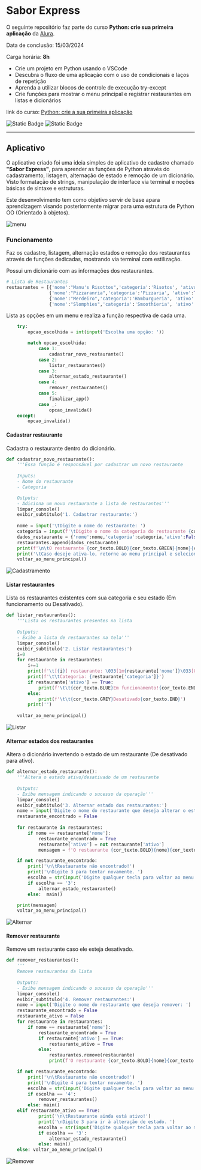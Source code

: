 # Sabor Express

O seguinte repositório faz parte do curso **Python: crie sua primeira aplicação** da [Alura](alura.com.br).

Data de conclusão: 15/03/2024

Carga horária: **8h**

* Crie um projeto em Python usando o VSCode
* Descubra o fluxo de uma aplicação com o uso de condicionais e laços de repetição
* Aprenda a utilizar blocos de controle de execução try-except
* Crie funções para mostrar o menu principal e registrar restaurantes em listas e dicionários

link do curso: [Python: crie a sua primeira aplicação](https://cursos.alura.com.br/course/python-crie-sua-primeira-aplicacao "Curso Alura")

![Static Badge](https://img.shields.io/badge/Git_e_GitHub-grey?logo=github) ![Static Badge](https://img.shields.io/badge/Python-blue?logo=python&logoColor=yellow)

---

## Aplicativo

O aplicativo criado foi uma ideia simples de aplicativo de cadastro chamado **"Sabor Express"**, para aprender as funções de Python através do cadastramento, listagem, alternação de estado e remoção de um dicionário. Visto formatação de strings, manipulação de interface via terminal e noções básicas de sintaxe e estruturas.

Este desenvolvimento tem como objetivo servir de base apara aprendizagem visando posteriormente migrar para uma estrutura de Python OO (Orientado à objetos).

![menu](image/README/menu.png)

### Funcionamento

Faz os cadastro, listagem, alternação estados e remoção dos restaurantes através de funções dedicadas, mostrando via terminal com estilização.

Possui um dicionário com as informações dos restaurantes.

```python
# Lista de Restaurantes
restaurantes = [{'nome':"Manu's Risottos",'categoria':'Risotos', 'ativo':True},
                {'nome':"Pizzaranria",'categoria':'Pizzaria', 'ativo':True},
                {'nome':"Merdeiro",'categoria':'Hamburgueria', 'ativo':True}, 
                {'nome':"Slomphies",'categoria':'Smoothieria', 'ativo':False}]
```

Lista as opções em um menu e realiza a função respectiva de cada uma.

```python
    try:
        opcao_escolhida = int(input('Escolha uma opção: '))

        match opcao_escolhida:
            case 1:
                cadastrar_novo_restaurante()
            case 2: 
                listar_restaurantes()
            case 3: 
                alternar_estado_restaurante()
            case 4:
                remover_restaurantes()
            case 5: 
                finalizar_app()
            case _:
                opcao_invalida()
    except: 
        opcao_invalida()

```

#### Cadastrar restaurante

Cadastra o restaurante dentro do dicionário.

```python
def cadastrar_novo_restaurante():
    '''Essa função é responsável por cadastrar um novo restaurante 
  
    Inputs:
    - Nome do restaurante
    - Categoria

    Outputs:
    - Adiciona um novo restaurante a lista de restaurantes'''
    limpar_console()
    exibir_subtitulo('1. Cadastrar restaurante:')
  
    nome = input('\tDigite o nome do restaurante: ')
    categoria = input(f'\tDigite o nome da categoria do restaurante {cor_texto.BOLD}{nome}{cor_texto.END}: ')
    dados_restaurante = {'nome':nome,'categoria':categoria,'ativo':False}
    restaurantes.append(dados_restaurante)
    print(f'\n\tO restaurante {cor_texto.BOLD}{cor_texto.GREEN}{nome}{cor_texto.END} foi cadastrado com sucesso!')
    print('\tCaso deseje ativa-lo, retorne ao menu principal e selecione a opção 03 ("Ativar restaurantes").')
    voltar_ao_menu_principal()
```

![Cadastramento](image/README/cadastramento.gif)

#### Listar restaurantes

Lista os restaurantes existentes com sua categoria e seu estado (Em funcionamento ou Desativado).

```python
def listar_restaurantes():
    '''Lista os restaurantes presentes na lista 
  
    Outputs:
    - Exibe a lista de restaurantes na tela'''
    limpar_console()
    exibir_subtitulo('2. Listar restaurantes:')
    i=0
    for restaurante in restaurantes:
        i+=1
        print(f'\t[{i}] restaurante: \033[1m{restaurante['nome']}\033[0m')
        print(f'\t\tCategoria: {restaurante['categoria']}')
        if restaurante['ativo'] == True:
            print(f'\t\t{cor_texto.BLUE}Em funcionamento!{cor_texto.END}')
        else:
            print(f'\t\t{cor_texto.GREY}Desativado{cor_texto.END}')
        print('')
      
    voltar_ao_menu_principal()

```

![Listar](https://file+.vscode-resource.vscode-cdn.net/c%3A/Users/eduardo_aran/OneDrive%20-%20Sicredi/Documents/Estudos/Python/Sabor-Express/image/README/listar.gif)

#### Alternar estados dos restaurantes

Altera o dicionário invertendo o estado de um restaurante (De desativado para ativo).


```python
def alternar_estado_restaurante():
    '''Altera o estado ativo/desativado de um restaurante 
  
    Outputs:
    - Exibe mensagem indicando o sucesso da operação'''
    limpar_console()
    exibir_subtitulo('3. Alternar estado dos restaurantes:')
    nome = input('Digite o nome do restaurante que deseja alterar o estado: ')
    restaurante_encontrado = False
  
    for restaurante in restaurantes:
        if nome == restaurante['nome']:
            restaurante_encontrado = True
            restaurante['ativo'] = not restaurante['ativo']
            mensagem = f'O restaurante {cor_texto.BOLD}{nome}{cor_texto.END} foi {cor_texto.BOLD}{cor_texto.BLUE}ativado{cor_texto.END} com sucesso!' if restaurante['ativo'] else f'O restaurante {cor_texto.BOLD}{nome}{cor_texto.END} foi {cor_texto.BOLD}{cor_texto.GREY}desativado{cor_texto.END} com sucesso!'

    if not restaurante_encontrado:
        print('\n\tRestaurante não encontrado!')
        print('\nDigite 3 para tentar novamente. ')
        escolha = str(input('Digite qualquer tecla para voltar ao menu principal. '))
        if escolha == '3':
            alternar_estado_restaurante()
        else:  main()

    print(mensagem)
    voltar_ao_menu_principal()
```


![Alternar](https://file+.vscode-resource.vscode-cdn.net/c%3A/Users/eduardo_aran/OneDrive%20-%20Sicredi/Documents/Estudos/Python/Sabor-Express/image/README/alternar.gif)

#### Remover restaurante

Remove um restaurante caso ele esteja desativado.

```python
def remover_restaurantes():
    '''
    Remove restaurantes da lista
  
    Outputs:
    - Exibe mensagem indicando o sucesso da operação'''
    limpar_console()
    exibir_subtitulo('4. Remover restaurantes:')
    nome = input('Digite o nome do restaurante que deseja remover: ')
    restaurante_encontrado = False
    restaurante_ativo = False
    for restaurante in restaurantes:
        if nome == restaurante['nome']:
            restaurante_encontrado = True
            if restaurante['ativo'] == True:
                restaurante_ativo = True
            else:
                restaurantes.remove(restaurante)
                print(f'O restaurante {cor_texto.BOLD}{nome}{cor_texto.END} foi {cor_texto.BOLD}{cor_texto.RED}removido{cor_texto.END} com sucesso!')

    if not restaurante_encontrado:
        print('\n\tRestaurante não encontrado!')
        print('\nDigite 4 para tentar novamente. ')
        escolha = str(input('Digite qualquer tecla para voltar ao menu principal. '))
        if escolha == '4':
            remover_restaurantes()
        else: main()
    elif restaurante_ativo == True:
            print('\n\tRestaurante ainda está ativo!')
            print('\nDigite 3 para ir à alteração de estado. ')
            escolha = str(input('Digite qualquer tecla para voltar ao menu principal. '))
            if escolha == '3':
                alternar_estado_restaurante()
            else: main()
    else: voltar_ao_menu_principal()
```

![Remover](https://file+.vscode-resource.vscode-cdn.net/c%3A/Users/eduardo_aran/OneDrive%20-%20Sicredi/Documents/Estudos/Python/Sabor-Express/image/README/remover.gif)
